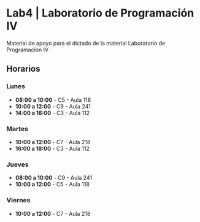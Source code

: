 # Lab4 | Laboratorio de Programación IV

Material de apoyo para el dictado de la material Laboratorio de Programacion IV 

## Horarios

### Lunes
- **08:00 a 10:00** - C5 - Aula 118
- **10:00 a 12:00** - C9 - Aula 241
- **14:00 a 16:00** - C3 - Aula 112

### Martes
- **10:00 a 12:00** - C7 - Aula 218
- **16:00 a 18:00** - C3 - Aula 112

### Jueves
- **08:00 a 10:00** - C9 - Aula 241
- **10:00 a 12:00** - C5 - Aula 118

### Viernes
- **10:00 a 12:00** - C7 - Aula 218
